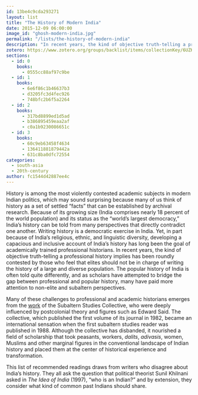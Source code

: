 ```yaml
---
id: 13be4c9cda293271
layout: list
title: "The History of Modern India"
date: 2015-12-09 06:00:00
image_id: "ghosh-modern-india.jpg"
permalink: "/lists/the-history-of-modern-india"
description: "In recent years, the kind of objective truth-telling a professional history implies has been roundly contested by those who feel that elites should not be in charge of writing the history of a large and diverse population. The popular history of India is often told quite differently, and as scholars have attempted to bridge the gap between professional and popular history, many have paid more attention to non-elite and subaltern perspectives."
zotero: https://www.zotero.org/groups/backlist/items/collectionKey/6UZK7DFB
sections:
  - id: 0
    books:
      - 0555cc88af97c9be
  - id: 1
    books:
      - 6e6f86c1b46637b3
      - d3205fc3d4fec926
      - 748bfc2b6f5a2264
  - id: 2
    books:
      - 317bd8899ed1d5ad
      - b386895459eaa2af
      - c0a1b9230086651c
  - id: 3
    books:
      - 60c9eb63458f4634
      - 136411881879442a
      - 631c8ba0dfc72554
categories:
  - south-asia
  - 20th-century
author: fc1544d42887ee4c
---
```

History is among the most violently contested academic subjects in modern Indian politics, which may sound surprising because many of us think of history as a set of settled “facts” that can be established by archival research.  Because of its growing size (India comprises nearly 18 percent of the world population) and its status as the “world’s largest democracy,” India’s history can be told from many perspectives that directly contradict one another.  Writing history is a democratic exercise in India.  Yet, in part because of India’s religious, ethnic, and linguistic diversity, developing a capacious and inclusive account of India’s history has long been the goal of academically trained professional historians.  In recent years, the kind of objective truth-telling a professional history implies has been roundly contested by those who feel that elites should not be in charge of writing the history of a large and diverse population. The popular history of India is often told quite differently, and as scholars have attempted to bridge the gap between professional and popular history, many have paid more attention to non-elite and subaltern perspectives.  

Many of these challenges to professional and academic historians emerges from the [work](http://www.amazon.com/exec/obidos/asin/0195052897/ref=nosim/clionautics-20) of the Subaltern Studies Collective, who were deeply influenced by postcolonial theory and figures such as Edward Said. The collective, which published the first volume of its journal in 1982, became an international sensation when the first subaltern studies reader was published in 1988.  Although the collective has disbanded, it nourished a field of scholarship that took peasants, workers, _dalits_, _adivasis_, women, Muslims and other marginal figures in the conventional landscape of Indian history and placed them at the center of historical experience and transformation.  

This list of recommended readings draws from writers who disagree about India’s history.  They all ask the question that political theorist Sunil Khilnani asked in _The Idea of India_ (1997), “who is an Indian?” and by extension, they consider what kind of common past Indians should share.
